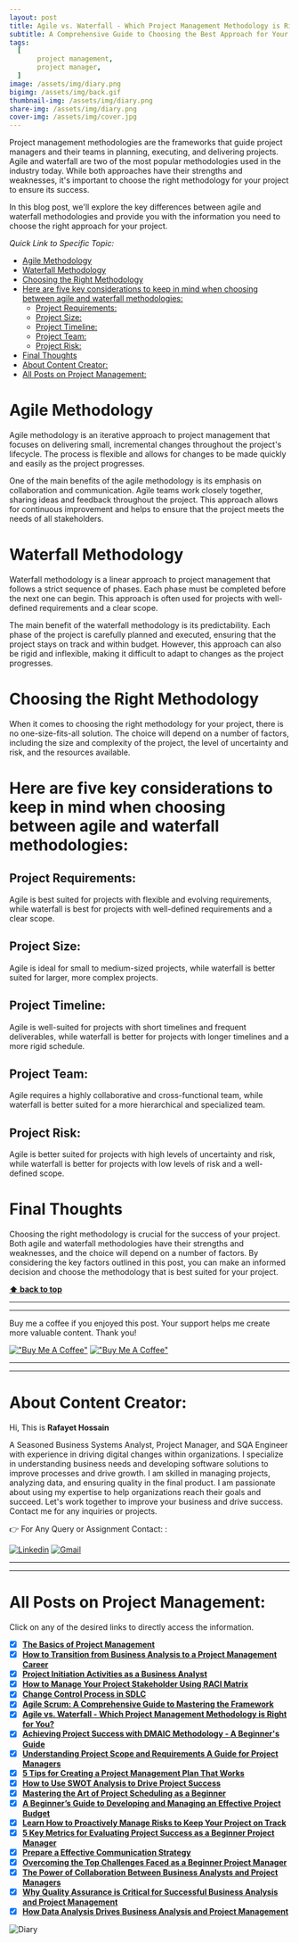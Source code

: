 ```yaml
---
layout: post
title: Agile vs. Waterfall - Which Project Management Methodology is Right for You?
subtitle: A Comprehensive Guide to Choosing the Best Approach for Your Project
tags:
  [
       project management,
       project manager,
  ]
image: /assets/img/diary.png
bigimg: /assets/img/back.gif
thumbnail-img: /assets/img/diary.png
share-img: /assets/img/diary.png
cover-img: /assets/img/cover.jpg
---
```


Project management methodologies are the frameworks that guide project managers and their teams in planning, executing, and delivering projects. Agile and waterfall are two of the most popular methodologies used in the industry today. While both approaches have their strengths and weaknesses, it's important to choose the right methodology for your project to ensure its success.

In this blog post, we'll explore the key differences between agile and waterfall methodologies and provide you with the information you need to choose the right approach for your project.




_Quick Link to Specific Topic:_
- [Agile Methodology](#agile-methodology)
- [Waterfall Methodology](#waterfall-methodology)
- [Choosing the Right Methodology](#choosing-the-right-methodology)
- [Here are five key considerations to keep in mind when choosing between agile and waterfall methodologies:](#here-are-five-key-considerations-to-keep-in-mind-when-choosing-between-agile-and-waterfall-methodologies)
  - [Project Requirements:](#project-requirements)
  - [Project Size:](#project-size)
  - [Project Timeline:](#project-timeline)
  - [Project Team:](#project-team)
  - [Project Risk:](#project-risk)
- [Final Thoughts](#final-thoughts)
- [About Content Creator:](#about-content-creator)
- [All Posts on Project Management:](#all-posts-on-project-management)


# Agile Methodology
Agile methodology is an iterative approach to project management that focuses on delivering small, incremental changes throughout the project's lifecycle. The process is flexible and allows for changes to be made quickly and easily as the project progresses.

One of the main benefits of the agile methodology is its emphasis on collaboration and communication. Agile teams work closely together, sharing ideas and feedback throughout the project. This approach allows for continuous improvement and helps to ensure that the project meets the needs of all stakeholders.

# Waterfall Methodology
Waterfall methodology is a linear approach to project management that follows a strict sequence of phases. Each phase must be completed before the next one can begin. This approach is often used for projects with well-defined requirements and a clear scope.

The main benefit of the waterfall methodology is its predictability. Each phase of the project is carefully planned and executed, ensuring that the project stays on track and within budget. However, this approach can also be rigid and inflexible, making it difficult to adapt to changes as the project progresses.

# Choosing the Right Methodology

When it comes to choosing the right methodology for your project, there is no one-size-fits-all solution. The choice will depend on a number of factors, including the size and complexity of the project, the level of uncertainty and risk, and the resources available.

# Here are five key considerations to keep in mind when choosing between agile and waterfall methodologies:

## Project Requirements:
Agile is best suited for projects with flexible and evolving requirements, while waterfall is best for projects with well-defined requirements and a clear scope.

## Project Size:
Agile is ideal for small to medium-sized projects, while waterfall is better suited for larger, more complex projects.

## Project Timeline:
Agile is well-suited for projects with short timelines and frequent deliverables, while waterfall is better for projects with longer timelines and a more rigid schedule.

## Project Team: 
Agile requires a highly collaborative and cross-functional team, while waterfall is better suited for a more hierarchical and specialized team.

## Project Risk: 
Agile is better suited for projects with high levels of uncertainty and risk, while waterfall is better for projects with low levels of risk and a well-defined scope.

# Final Thoughts

Choosing the right methodology is crucial for the success of your project. Both agile and waterfall methodologies have their strengths and weaknesses, and the choice will depend on a number of factors. By considering the key factors outlined in this post, you can make an informed decision and choose the methodology that is best suited for your project.

**[⬆ back to top](#agile-methodology)**


----------------------------------------------------------------------
----------------------------------------------------------------------


Buy me a coffee if you enjoyed this post. Your support helps me create more valuable content. Thank you!

[!["Buy Me A Coffee"](https://www.buymeacoffee.com/assets/img/custom_images/orange_img.png)](https://www.buymeacoffee.com/rafayetanalyst/) [!["Buy Me A Coffee"](https://www.buymeacoffee.com/assets/img/custom_images/orange_img.png)](https://www.buymeacoffee.com/rafayetanalyst/)
 
 






----------------------------------------------------------------------
----------------------------------------------------------------------

# About Content Creator: 


Hi, This is **Rafayet Hossain**

A Seasoned Business Systems Analyst, Project Manager, and SQA Engineer with experience in driving digital changes within organizations. I specialize in understanding business needs and developing software solutions to improve processes and drive growth. I am skilled in managing projects, analyzing data, and ensuring quality in the final product. I am passionate about using my expertise to help organizations reach their goals and succeed. Let's work together to improve your business and drive success. Contact me for any inquiries or projects.

 


👉 For Any Query or Assignment Contact: : 


[![Linkedin](https://img.shields.io/badge/-LinkedIn-blue?style=flat&logo=Linkedin&logoColor=white)](https://www.linkedin.com/in/rafayethossain/)
[![Gmail](https://img.shields.io/badge/-Gmail-c14438?style=flat&logo=Gmail&logoColor=white)](mailto:rafayet13@gmail.com)


----------------------------------------------------------------------
----------------------------------------------------------------------



 

# All Posts on Project Management:  

Click on any of the desired links to directly access the information.

- [x]  [**The Basics of Project Management**](https://rafayethossain.github.io/2022-10-10-Project-Management-Beginner's-Guide/)
- [x]  [**How to Transition from Business Analysis to a Project Management Career**](https://rafayethossain.github.io/2022-10-15-Transition-from-Business-Analysis-to-a-Project-Manager/)
- [x]  [**Project Initiation Activities as a Business Analyst**](https://rafayethossain.github.io/2019-02-07-Project-Initiation-Business-Analysis-Activities/)
- [x]  [**How to Manage Your Project Stakeholder Using RACI Matrix**](https://rafayethossain.github.io/2019-02-27-Stakeholder-Management-Business-Analyst/) 
- [x]  [**Change Control Process in SDLC**](https://rafayethossain.github.io/2019-07-07-Change-Control-Process-in-SDLC/)
- [x]  [**Agile Scrum: A Comprehensive Guide to Mastering the Framework**](https://rafayethossain.github.io/2022-11-11-Agile-Scrum-in-a-Nutshell/)
-  [x]  [**Agile vs. Waterfall - Which Project Management Methodology is Right for You?**](https://rafayethossain.github.io/2022-11-28-Agile-vs-Waterfall-Choosing-the-Right-Methodology-for-Your-Project/)
-  [x]  [**Achieving Project Success with DMAIC Methodology - A Beginner's Guide**](https://rafayethossain.github.io/2022-12-01-Achieving-Project-Success-with-DMAIC-Methodology/)
-  [x]  [**Understanding Project Scope and Requirements A Guide for Project Managers**](https://rafayethossain.github.io/2022-12-12-Understanding-Project-Scope-and-Requirements/)
-  [x]  [**5 Tips for Creating a Project Management Plan That Works**](https://rafayethossain.github.io/2022-12-14-Tips-for-Creating-a-Project-Management-Plan-that-Works/)
-  [x]  [**How to Use SWOT Analysis to Drive Project Success**](https://rafayethossain.github.io/2022-12-15-How-to-Conduct-a-SWOT-Analysis-for-Your-Project/)
-  [x]  [**Mastering the Art of Project Scheduling as a Beginner**](https://rafayethossain.github.io/2023-01-05-How-to-Develop-a-Project-Schedule-for-as-a-Beginner/)
-  [x]  [**A Beginner’s Guide to Developing and Managing an Effective Project Budget**](https://rafayethossain.github.io/2023-01-10-How-to-Develop-and-Manage-a-Project-Budget-for-as-a-Beginner/)
-  [x]  [**Learn How to Proactively Manage Risks to Keep Your Project on Track**](https://rafayethossain.github.io/2023-01-12-How-to-Identify-and-Manage-Project-Risk-as-a-Beginner/)
-  [x]  [**5 Key Metrics for Evaluating Project Success as a Beginner Project Manager**](https://rafayethossain.github.io/2023-01-14-How-to-Evaluate-Project-Sucess-as-a-Beginner/)
-  [x]  [**Prepare a Effective Communication Strategy**](https://rafayethossain.github.io/2023-01-18-Effective-Communcation-Strategies-for-Project-Manage-and-Business-Analyst/)
-  [x]  [**Overcoming the Top Challenges Faced as a Beginner Project Manager**](https://rafayethossain.github.io/2023-01-22-Top-Challenges-Faced-by-a-Beginner-Project-Manager/)
-  [x]  [**The Power of Collaboration Between Business Analysts and Project Managers**](https://rafayethossain.github.io/2023-01-24-The-Benefits-of-Collboration-Between-Business-Analyst-and-Project-Manager/)
-  [x]  [**Why Quality Assurance is Critical for Successful Business Analysis and Project Management**](https://rafayethossain.github.io/2023-01-28-The-Importance-of-Quality-Assurance-in-Business-Analysis-and-Project-Management/)
-  [x]  [**How Data Analysis Drives Business Analysis and Project Management**](https://rafayethossain.github.io/2023-01-30-The-Role-of-Data-Analysis-in-Business-Analysis-and-Project-Management/)

![Diary](/assets/img/diary.png "Diary")

